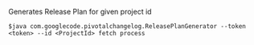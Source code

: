 Generates Release Plan for given project id

```
$java com.googlecode.pivotalchangelog.ReleasePlanGenerator --token <token> --id <ProjectId> fetch process
```
